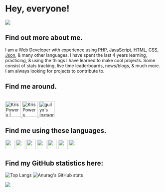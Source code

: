 # Hey, everyone!

<img src="https://pittimes.com/assets/img/team/KrisPowers.jpg">

## Find out more about me.
I am a Web Developer with experience using [PHP](https://www.php.net/), [JavaScript](https://www.javascript.com/), [HTML](https://html.com/), [CSS](https://www.w3schools.com/css/), [Json](https://www.json.org/json-en.html), & many other languages. I have spent the last 4 years learning, practicing, & using the things I have learned to make cool projects. Some consist of stats tracking, live time leaderboards, news/blogs, & much more. I am always looking for projects to contribute to.

## Find me around.

<p>
<br/>
<a href="https://twitter.com/F1Powers">
  <img alt="Kris Powers | Twitter" width="50px" src="https://user-images.githubusercontent.com/43545812/144034996-602b144a-16e1-41cc-99e7-c6040b20dcaf.png"/>
</a>
<a href="https://www.linkedin.com/in/kristopher-powers-b4973a215/">
  <img alt="Kris Powers LinkdeIN" width="50px" src="https://user-images.githubusercontent.com/43545812/144035037-0f415fc7-9f96-4517-a370-ccc6e78a714b.png" />
</a>
<a href="https://www.instagram.com/KrisPowrs">
  <img alt="guilyx's Instagram" width="50px" src="https://user-images.githubusercontent.com/43545812/144035088-0dfb165f-8fe0-4d13-896c-876c29d2b128.png" />
</a>

## Find me using these languages.
<img src="https://github.com/yurijserrano/Github-Profile-Readme-Logos/blob/master/programming%20languages/javascript.svg" style="width: 30px; hight: 30px;"> <img src="https://github.com/yurijserrano/Github-Profile-Readme-Logos/blob/master/programming%20languages/c%2B%2B.svg" style="width: 30px; hight: 30px;"> <img src="https://github.com/yurijserrano/Github-Profile-Readme-Logos/blob/master/programming%20languages/python.svg" style="width: 30px; hight: 30px;"> <img src="https://github.com/yurijserrano/Github-Profile-Readme-Logos/blob/master/programming%20languages/php.png" style="width: 30px; hight: 30px;"> <img src="https://github.com/yurijserrano/Github-Profile-Readme-Logos/blob/master/others/html.svg" style="width: 30px; hight: 30px;"> <img src="https://github.com/yurijserrano/Github-Profile-Readme-Logos/blob/master/others/css.svg" style="width: 30px; hight: 30px;"> <img src="https://github.com/yurijserrano/Github-Profile-Readme-Logos/blob/master/others/json.svg" style="width: 30px; hight: 30px;">

## Find my GitHub statistics here:
![Top Langs](https://github-readme-stats.vercel.app/api/top-langs/?username=krispowers&theme=algolia&show_icons=true) 
![Anurag's GitHub stats](https://github-readme-stats.vercel.app/api?username=krispowers&theme=algolia&show_icons=true)


![](https://komarev.com/ghpvc/?username=krispowers&color=blue&style=for-the-badge)

